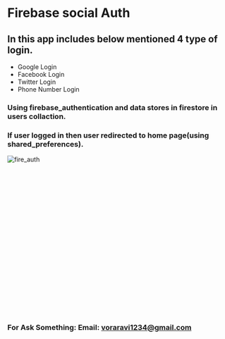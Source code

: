 # Firebase social Auth

## In this app includes below mentioned 4 type of login.
  
* Google Login
* Facebook Login
* Twitter Login
* Phone Number Login

###  Using firebase_authentication and data stores in firestore in users collaction.
###  If user logged in then user redirected to home page(using shared_preferences).

<p>
  <img align="left" src="https://user-images.githubusercontent.com/96048173/215680034-c61fa8ee-23d2-4f0f-ad8e-7ae5e87ede8d.JPG" alt="fire_auth" />
  </br></br></br></br></br></br></br></br></br></br></br></br></br></br></br></br></br></br></br></br></br>
</p>

### For Ask Something: Email: voraravi1234@gmail.com


  
